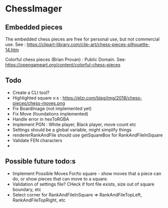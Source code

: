 # ChessImager

## Embedded pieces

The embedded chess pieces are free for personal use, but not commercial use. See : https://clipart-library.com/clip-art/chess-pieces-silhouette-14.htm

Colorful chess pieces (Brian Provan) : Public Domain. See: https://opengameart.org/content/colorful-chess-pieces

## Todo 

* Create a CLI tool?
* Highlighted square x:s : https://elzr.com/blag/img/2018/chess-pieces/chess-moves.png
* Fix BoardImage (not implemented yet)
* Fix Move (foundations implemented)
* Handle error in hexToRGBA
* Implement PGN : White player, Black player, move count etc
* Settings should be a global variable, might simplify things 
* rendererRankAndFile should use getSquareBox for RankAndFileInSquare
* Validate FEN characters
* 
## Possible future todo:s
* Implement Possible Moves For/to square - show moves that a piece can do, or show pieces that can move to a square.
* Validation of settings file? CHeck if font file exists, size out of square boundary, etc
* Select corner for RankAndFileInSquare => RankAndFileTopLeft, RankAndFileTopRight, etc
